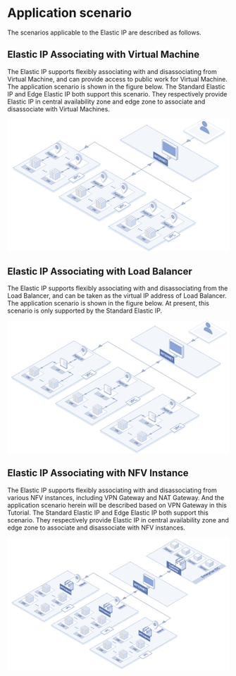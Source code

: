 # Application scenario

The scenarios applicable to the Elastic IP are described as follows.

## Elastic IP Associating with Virtual Machine
The Elastic IP supports flexibly associating with and disassociating from Virtual Machine, and can provide access to public work for Virtual Machine. The application scenario is shown in the figure below. The Standard Elastic IP and Edge Elastic IP both support this scenario. They respectively provide Elastic IP in central availability zone and edge zone to associate and disassociate with Virtual Machines.

![Elastic IP associating Virtual Machine](../../../../image/Networking/Elastic-IP/eip-001.png)


## Elastic IP Associating with Load Balancer
The Elastic IP supports flexibly associating with and disassociating from the Load Balancer, and can be taken as the virtual IP address of Load Balancer. The application scenario is shown in the figure below. At present, this scenario is only supported by the Standard Elastic IP.

![Elastic IP Associating Load Balancer](../../../../image/Networking/Elastic-IP/eip-002.png)

## Elastic IP Associating with NFV Instance
The Elastic IP supports flexibly associating with and disassociating from various NFV instances, including VPN Gateway and NAT Gateway. And the application scenario herein will be described based on VPN Gateway in this Tutorial. The Standard Elastic IP and Edge Elastic IP both support this scenario. They respectively provide Elastic IP in central availability zone and edge zone to associate and disassociate with NFV instances.

![Elastic IP Associating NFV Instance](../../../../image/Networking/Elastic-IP/eip-003.png)


